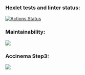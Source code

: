 ### Hexlet tests and linter status:
[![Actions Status](https://github.com/ArtemKaPetrakov/backend-project-46/workflows/hexlet-check/badge.svg)](https://github.com/ArtemKaPetrakov/backend-project-46/actions)


### Maintainability:

<a href="https://codeclimate.com/github/ArtemKaPetrakov/backend-project-46/maintainability"><img src="https://api.codeclimate.com/v1/badges/becfd8170718c27966bb/maintainability" /></a>

### Accinema Step3:

<a href="https://asciinema.org/a/N03VKaFEdBDAoQP2ixtS1520y" target="_blank"><img src="https://asciinema.org/a/N03VKaFEdBDAoQP2ixtS1520y.svg" /></a>
